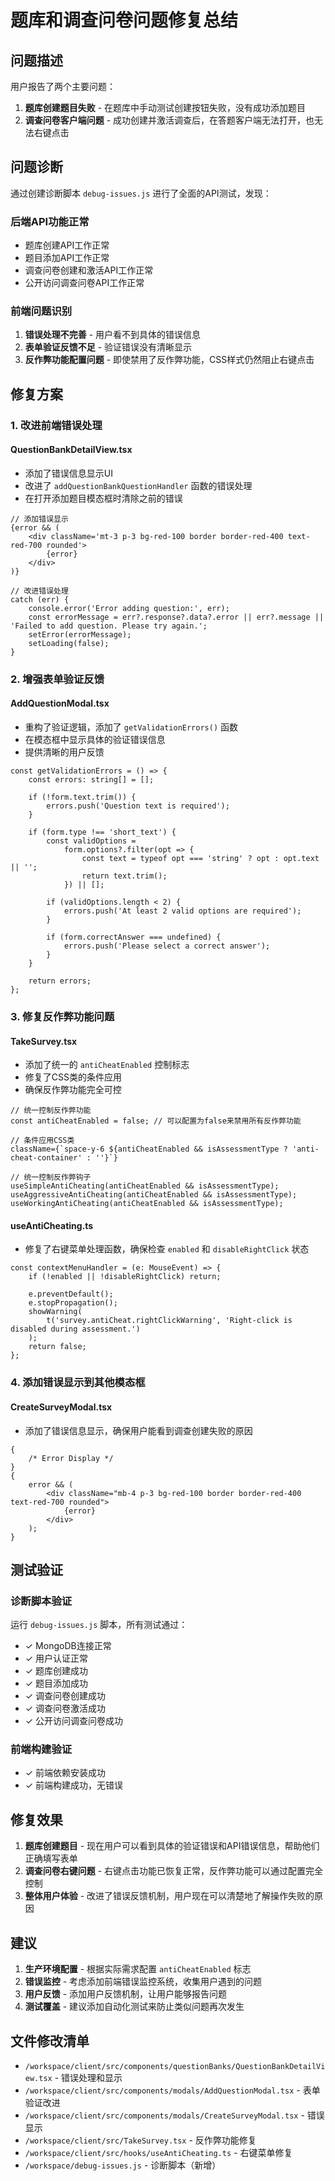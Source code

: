 # 题库和调查问卷问题修复总结

## 问题描述

用户报告了两个主要问题：

1. **题库创建题目失败** - 在题库中手动测试创建按钮失败，没有成功添加题目
2. **调查问卷客户端问题** - 成功创建并激活调查后，在答题客户端无法打开，也无法右键点击

## 问题诊断

通过创建诊断脚本 `debug-issues.js` 进行了全面的API测试，发现：

### 后端API功能正常

- 题库创建API工作正常
- 题目添加API工作正常
- 调查问卷创建和激活API工作正常
- 公开访问调查问卷API工作正常

### 前端问题识别

1. **错误处理不完善** - 用户看不到具体的错误信息
2. **表单验证反馈不足** - 验证错误没有清晰显示
3. **反作弊功能配置问题** - 即使禁用了反作弊功能，CSS样式仍然阻止右键点击

## 修复方案

### 1. 改进前端错误处理

#### QuestionBankDetailView.tsx

- 添加了错误信息显示UI
- 改进了 `addQuestionBankQuestionHandler` 函数的错误处理
- 在打开添加题目模态框时清除之前的错误

```tsx
// 添加错误显示
{error && (
    <div className='mt-3 p-3 bg-red-100 border border-red-400 text-red-700 rounded'>
        {error}
    </div>
)}

// 改进错误处理
catch (err) {
    console.error('Error adding question:', err);
    const errorMessage = err?.response?.data?.error || err?.message || 'Failed to add question. Please try again.';
    setError(errorMessage);
    setLoading(false);
}
```

### 2. 增强表单验证反馈

#### AddQuestionModal.tsx

- 重构了验证逻辑，添加了 `getValidationErrors()` 函数
- 在模态框中显示具体的验证错误信息
- 提供清晰的用户反馈

```tsx
const getValidationErrors = () => {
	const errors: string[] = [];

	if (!form.text.trim()) {
		errors.push('Question text is required');
	}

	if (form.type !== 'short_text') {
		const validOptions =
			form.options?.filter(opt => {
				const text = typeof opt === 'string' ? opt : opt.text || '';
				return text.trim();
			}) || [];

		if (validOptions.length < 2) {
			errors.push('At least 2 valid options are required');
		}

		if (form.correctAnswer === undefined) {
			errors.push('Please select a correct answer');
		}
	}

	return errors;
};
```

### 3. 修复反作弊功能问题

#### TakeSurvey.tsx

- 添加了统一的 `antiCheatEnabled` 控制标志
- 修复了CSS类的条件应用
- 确保反作弊功能完全可控

```tsx
// 统一控制反作弊功能
const antiCheatEnabled = false; // 可以配置为false来禁用所有反作弊功能

// 条件应用CSS类
className={`space-y-6 ${antiCheatEnabled && isAssessmentType ? 'anti-cheat-container' : ''}`}

// 统一控制反作弊钩子
useSimpleAntiCheating(antiCheatEnabled && isAssessmentType);
useAggressiveAntiCheating(antiCheatEnabled && isAssessmentType);
useWorkingAntiCheating(antiCheatEnabled && isAssessmentType);
```

#### useAntiCheating.ts

- 修复了右键菜单处理函数，确保检查 `enabled` 和 `disableRightClick` 状态

```tsx
const contextMenuHandler = (e: MouseEvent) => {
	if (!enabled || !disableRightClick) return;

	e.preventDefault();
	e.stopPropagation();
	showWarning(
		t('survey.antiCheat.rightClickWarning', 'Right-click is disabled during assessment.')
	);
	return false;
};
```

### 4. 添加错误显示到其他模态框

#### CreateSurveyModal.tsx

- 添加了错误信息显示，确保用户能看到调查创建失败的原因

```tsx
{
	/* Error Display */
}
{
	error && (
		<div className="mb-4 p-3 bg-red-100 border border-red-400 text-red-700 rounded">
			{error}
		</div>
	);
}
```

## 测试验证

### 诊断脚本验证

运行 `debug-issues.js` 脚本，所有测试通过：

- ✓ MongoDB连接正常
- ✓ 用户认证正常
- ✓ 题库创建成功
- ✓ 题目添加成功
- ✓ 调查问卷创建成功
- ✓ 调查问卷激活成功
- ✓ 公开访问调查问卷成功

### 前端构建验证

- ✓ 前端依赖安装成功
- ✓ 前端构建成功，无错误

## 修复效果

1. **题库创建题目** - 现在用户可以看到具体的验证错误和API错误信息，帮助他们正确填写表单
2. **调查问卷右键问题** - 右键点击功能已恢复正常，反作弊功能可以通过配置完全控制
3. **整体用户体验** - 改进了错误反馈机制，用户现在可以清楚地了解操作失败的原因

## 建议

1. **生产环境配置** - 根据实际需求配置 `antiCheatEnabled` 标志
2. **错误监控** - 考虑添加前端错误监控系统，收集用户遇到的问题
3. **用户反馈** - 添加用户反馈机制，让用户能够报告问题
4. **测试覆盖** - 建议添加自动化测试来防止类似问题再次发生

## 文件修改清单

- `/workspace/client/src/components/questionBanks/QuestionBankDetailView.tsx` - 错误处理和显示
- `/workspace/client/src/components/modals/AddQuestionModal.tsx` - 表单验证改进
- `/workspace/client/src/components/modals/CreateSurveyModal.tsx` - 错误显示
- `/workspace/client/src/TakeSurvey.tsx` - 反作弊功能修复
- `/workspace/client/src/hooks/useAntiCheating.ts` - 右键菜单修复
- `/workspace/debug-issues.js` - 诊断脚本（新增）
